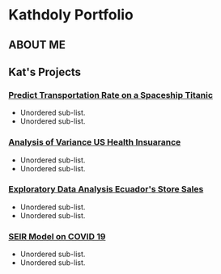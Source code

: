 # Kathdoly Portfolio
## ABOUT ME

## Kat's Projects
### [Predict Transportation Rate on a Spaceship Titanic](https://minhnhu510.github.io/Kathdoly_Portfolio/)
* Unordered sub-list. 
* Unordered sub-list. 

### [Analysis of Variance US Health Insuarance](https://minhnhu510.github.io/Kathdoly_Portfolio/)
* Unordered sub-list. 
* Unordered sub-list. 

### [Exploratory Data Analysis Ecuador's Store Sales](https://minhnhu510.github.io/Kathdoly_Portfolio/)
* Unordered sub-list. 
* Unordered sub-list. 

### [SEIR Model on COVID 19](https://minhnhu510.github.io/Kathdoly_Portfolio/)
* Unordered sub-list. 
* Unordered sub-list. 
